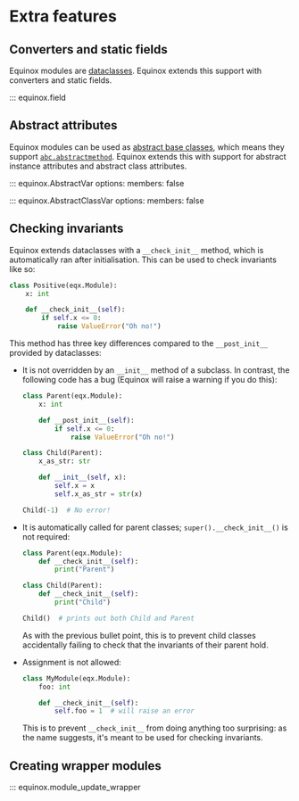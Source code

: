 # Extra features

## Converters and static fields

Equinox modules are [dataclasses](https://docs.python.org/3/library/dataclasses.html). Equinox extends this support with converters and static fields.

::: equinox.field

## Abstract attributes

Equinox modules can be used as [abstract base classes](https://docs.python.org/3/library/abc.html), which means they support [`abc.abstractmethod`](https://docs.python.org/3/library/abc.html#abc.abstractmethod). Equinox extends this with support for abstract instance attributes and abstract class attributes.

::: equinox.AbstractVar
    options:
        members: false

::: equinox.AbstractClassVar
    options:
        members: false

## Checking invariants

Equinox extends dataclasses with a `__check_init__` method, which is automatically ran after initialisation. This can be used to check invariants like so:

```python
class Positive(eqx.Module):
    x: int

    def __check_init__(self):
        if self.x <= 0:
            raise ValueError("Oh no!")
```

This method has three key differences compared to the `__post_init__` provided by dataclasses:

- It is not overridden by an `__init__` method of a subclass. In contrast, the following code has a bug (Equinox will raise a warning if you do this):
    
    ```python
    class Parent(eqx.Module):
        x: int

        def __post_init__(self):
            if self.x <= 0:
                raise ValueError("Oh no!")

    class Child(Parent):
        x_as_str: str

        def __init__(self, x):
            self.x = x
            self.x_as_str = str(x)

    Child(-1)  # No error!
    ```

- It is automatically called for parent classes; `super().__check_init__()` is not required:

    ```python
    class Parent(eqx.Module):
        def __check_init__(self):
            print("Parent")

    class Child(Parent):
        def __check_init__(self):
            print("Child")

    Child()  # prints out both Child and Parent
    ```

    As with the previous bullet point, this is to prevent child classes accidentally failing to check that the invariants of their parent hold.

- Assignment is not allowed:
    
    ```python
    class MyModule(eqx.Module):
        foo: int

        def __check_init__(self):
            self.foo = 1  # will raise an error
    ```

    This is to prevent `__check_init__` from doing anything too surprising: as the name suggests, it's meant to be used for checking invariants.

## Creating wrapper modules

::: equinox.module_update_wrapper

<!--
## Strict modules

Equinox supports an entirely optional "strict mode", for validating that you follow the abstract/final design pattern as discussed in [this style guide](../../../pattern/).

When enabled via
```python
class Foo(eqx.Module, strict=True):
    ...
```
then the following things are checked when you define your class (an error is raised if they fail).

- That all base classes are also strict `eqx.Module`s.
- That concrete classes are final.
- The `__init__` method and all fields are all defined on a single class.
- That abstract classes have names beginning with `"Abstract"`.
- That no concrete method is overridden. For example, this will raise an error:
    ```python
    class Foo(eqx.Module):
        def f(self): ...

    class Bar(Foo, strict=True):
        def f(self): ...
    ```
    but this is allowed:
    ```python
    class Abstract(eqx.Module):
        @abc.abstractmethod
        def f(self): ...

    class Concrete(Abstract, strict=True):
        def f(self): ...
    ```

Just the strict `Module` is checked. Subclasses will not become strict unless they also opt-in. This makes it possible to safely enable strict modules in a library, without affecting any downstream users.-->
